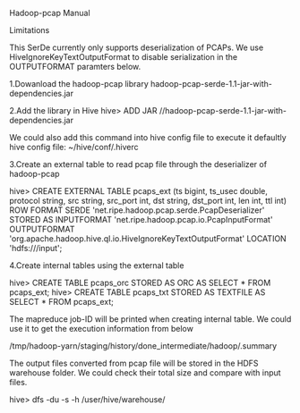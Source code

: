 Hadoop-pcap Manual

Limitations

This SerDe currently only supports deserialization of PCAPs. We use HiveIgnoreKeyTextOutputFormat to disable serialization in the OUTPUTFORMAT paramters below.

1.Dowanload the hadoop-pcap library
hadoop-pcap-serde-1.1-jar-with-dependencies.jar


2.Add the library in Hive
hive> ADD JAR /<absolute path>/hadoop-pcap-serde-1.1-jar-with-dependencies.jar

We could also add this command into hive config file to execute it defaultly
hive config file: ~/hive/conf/.hiverc


3.Create an external table to read pcap file through the deserializer of hadoop-pcap

hive> CREATE EXTERNAL TABLE pcaps_ext 
      (ts bigint, ts_usec double, protocol string, src string, src_port int, dst string, dst_port int, len int, ttl int) 
      ROW FORMAT SERDE 'net.ripe.hadoop.pcap.serde.PcapDeserializer' 
      STORED AS INPUTFORMAT 'net.ripe.hadoop.pcap.io.PcapInputFormat' 
      OUTPUTFORMAT 'org.apache.hadoop.hive.ql.io.HiveIgnoreKeyTextOutputFormat' 
      LOCATION 'hdfs:///input';


4.Create internal tables using the external table

hive> CREATE TABLE pcaps_orc STORED AS ORC AS SELECT * FROM pcaps_ext;
hive> CREATE TABLE pcaps_txt STORED AS TEXTFILE AS SELECT * FROM pcaps_ext;

The mapreduce job-ID will be printed when creating internal table.
We could use it to get the execution information from below

/tmp/hadoop-yarn/staging/history/done_intermediate/hadoop/<jobID>.summary

The output files converted from pcap file will be stored in the HDFS warehouse folder.
We could check their total size and compare with input files.

hive> dfs -du -s -h /user/hive/warehouse/<internal table name>


